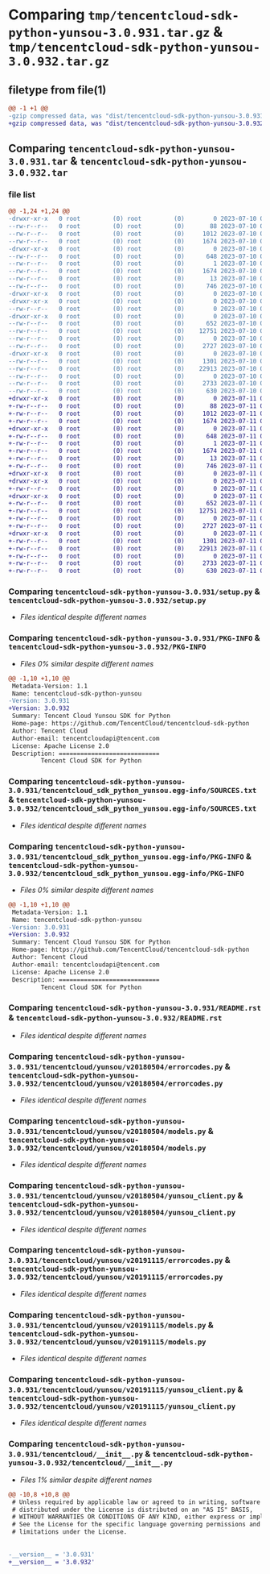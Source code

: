 # Comparing `tmp/tencentcloud-sdk-python-yunsou-3.0.931.tar.gz` & `tmp/tencentcloud-sdk-python-yunsou-3.0.932.tar.gz`

## filetype from file(1)

```diff
@@ -1 +1 @@
-gzip compressed data, was "dist/tencentcloud-sdk-python-yunsou-3.0.931.tar", last modified: Mon Jul 10 01:02:40 2023, max compression
+gzip compressed data, was "dist/tencentcloud-sdk-python-yunsou-3.0.932.tar", last modified: Tue Jul 11 01:08:25 2023, max compression
```

## Comparing `tencentcloud-sdk-python-yunsou-3.0.931.tar` & `tencentcloud-sdk-python-yunsou-3.0.932.tar`

### file list

```diff
@@ -1,24 +1,24 @@
-drwxr-xr-x   0 root         (0) root         (0)        0 2023-07-10 01:02:40.000000 tencentcloud-sdk-python-yunsou-3.0.931/
--rw-r--r--   0 root         (0) root         (0)       88 2023-07-10 01:02:40.000000 tencentcloud-sdk-python-yunsou-3.0.931/setup.cfg
--rw-r--r--   0 root         (0) root         (0)     1012 2023-07-10 01:02:39.000000 tencentcloud-sdk-python-yunsou-3.0.931/setup.py
--rw-r--r--   0 root         (0) root         (0)     1674 2023-07-10 01:02:40.000000 tencentcloud-sdk-python-yunsou-3.0.931/PKG-INFO
-drwxr-xr-x   0 root         (0) root         (0)        0 2023-07-10 01:02:40.000000 tencentcloud-sdk-python-yunsou-3.0.931/tencentcloud_sdk_python_yunsou.egg-info/
--rw-r--r--   0 root         (0) root         (0)      648 2023-07-10 01:02:40.000000 tencentcloud-sdk-python-yunsou-3.0.931/tencentcloud_sdk_python_yunsou.egg-info/SOURCES.txt
--rw-r--r--   0 root         (0) root         (0)        1 2023-07-10 01:02:40.000000 tencentcloud-sdk-python-yunsou-3.0.931/tencentcloud_sdk_python_yunsou.egg-info/dependency_links.txt
--rw-r--r--   0 root         (0) root         (0)     1674 2023-07-10 01:02:40.000000 tencentcloud-sdk-python-yunsou-3.0.931/tencentcloud_sdk_python_yunsou.egg-info/PKG-INFO
--rw-r--r--   0 root         (0) root         (0)       13 2023-07-10 01:02:40.000000 tencentcloud-sdk-python-yunsou-3.0.931/tencentcloud_sdk_python_yunsou.egg-info/top_level.txt
--rw-r--r--   0 root         (0) root         (0)      746 2023-07-10 01:02:39.000000 tencentcloud-sdk-python-yunsou-3.0.931/README.rst
-drwxr-xr-x   0 root         (0) root         (0)        0 2023-07-10 01:02:40.000000 tencentcloud-sdk-python-yunsou-3.0.931/tencentcloud/
-drwxr-xr-x   0 root         (0) root         (0)        0 2023-07-10 01:02:40.000000 tencentcloud-sdk-python-yunsou-3.0.931/tencentcloud/yunsou/
--rw-r--r--   0 root         (0) root         (0)        0 2023-07-10 01:02:39.000000 tencentcloud-sdk-python-yunsou-3.0.931/tencentcloud/yunsou/__init__.py
-drwxr-xr-x   0 root         (0) root         (0)        0 2023-07-10 01:02:40.000000 tencentcloud-sdk-python-yunsou-3.0.931/tencentcloud/yunsou/v20180504/
--rw-r--r--   0 root         (0) root         (0)      652 2023-07-10 01:02:39.000000 tencentcloud-sdk-python-yunsou-3.0.931/tencentcloud/yunsou/v20180504/errorcodes.py
--rw-r--r--   0 root         (0) root         (0)    12751 2023-07-10 01:02:39.000000 tencentcloud-sdk-python-yunsou-3.0.931/tencentcloud/yunsou/v20180504/models.py
--rw-r--r--   0 root         (0) root         (0)        0 2023-07-10 01:02:39.000000 tencentcloud-sdk-python-yunsou-3.0.931/tencentcloud/yunsou/v20180504/__init__.py
--rw-r--r--   0 root         (0) root         (0)     2727 2023-07-10 01:02:39.000000 tencentcloud-sdk-python-yunsou-3.0.931/tencentcloud/yunsou/v20180504/yunsou_client.py
-drwxr-xr-x   0 root         (0) root         (0)        0 2023-07-10 01:02:40.000000 tencentcloud-sdk-python-yunsou-3.0.931/tencentcloud/yunsou/v20191115/
--rw-r--r--   0 root         (0) root         (0)     1301 2023-07-10 01:02:39.000000 tencentcloud-sdk-python-yunsou-3.0.931/tencentcloud/yunsou/v20191115/errorcodes.py
--rw-r--r--   0 root         (0) root         (0)    22913 2023-07-10 01:02:39.000000 tencentcloud-sdk-python-yunsou-3.0.931/tencentcloud/yunsou/v20191115/models.py
--rw-r--r--   0 root         (0) root         (0)        0 2023-07-10 01:02:39.000000 tencentcloud-sdk-python-yunsou-3.0.931/tencentcloud/yunsou/v20191115/__init__.py
--rw-r--r--   0 root         (0) root         (0)     2733 2023-07-10 01:02:39.000000 tencentcloud-sdk-python-yunsou-3.0.931/tencentcloud/yunsou/v20191115/yunsou_client.py
--rw-r--r--   0 root         (0) root         (0)      630 2023-07-10 01:02:39.000000 tencentcloud-sdk-python-yunsou-3.0.931/tencentcloud/__init__.py
+drwxr-xr-x   0 root         (0) root         (0)        0 2023-07-11 01:08:25.000000 tencentcloud-sdk-python-yunsou-3.0.932/
+-rw-r--r--   0 root         (0) root         (0)       88 2023-07-11 01:08:25.000000 tencentcloud-sdk-python-yunsou-3.0.932/setup.cfg
+-rw-r--r--   0 root         (0) root         (0)     1012 2023-07-11 01:08:25.000000 tencentcloud-sdk-python-yunsou-3.0.932/setup.py
+-rw-r--r--   0 root         (0) root         (0)     1674 2023-07-11 01:08:25.000000 tencentcloud-sdk-python-yunsou-3.0.932/PKG-INFO
+drwxr-xr-x   0 root         (0) root         (0)        0 2023-07-11 01:08:25.000000 tencentcloud-sdk-python-yunsou-3.0.932/tencentcloud_sdk_python_yunsou.egg-info/
+-rw-r--r--   0 root         (0) root         (0)      648 2023-07-11 01:08:25.000000 tencentcloud-sdk-python-yunsou-3.0.932/tencentcloud_sdk_python_yunsou.egg-info/SOURCES.txt
+-rw-r--r--   0 root         (0) root         (0)        1 2023-07-11 01:08:25.000000 tencentcloud-sdk-python-yunsou-3.0.932/tencentcloud_sdk_python_yunsou.egg-info/dependency_links.txt
+-rw-r--r--   0 root         (0) root         (0)     1674 2023-07-11 01:08:25.000000 tencentcloud-sdk-python-yunsou-3.0.932/tencentcloud_sdk_python_yunsou.egg-info/PKG-INFO
+-rw-r--r--   0 root         (0) root         (0)       13 2023-07-11 01:08:25.000000 tencentcloud-sdk-python-yunsou-3.0.932/tencentcloud_sdk_python_yunsou.egg-info/top_level.txt
+-rw-r--r--   0 root         (0) root         (0)      746 2023-07-11 01:08:25.000000 tencentcloud-sdk-python-yunsou-3.0.932/README.rst
+drwxr-xr-x   0 root         (0) root         (0)        0 2023-07-11 01:08:25.000000 tencentcloud-sdk-python-yunsou-3.0.932/tencentcloud/
+drwxr-xr-x   0 root         (0) root         (0)        0 2023-07-11 01:08:25.000000 tencentcloud-sdk-python-yunsou-3.0.932/tencentcloud/yunsou/
+-rw-r--r--   0 root         (0) root         (0)        0 2023-07-11 01:08:25.000000 tencentcloud-sdk-python-yunsou-3.0.932/tencentcloud/yunsou/__init__.py
+drwxr-xr-x   0 root         (0) root         (0)        0 2023-07-11 01:08:25.000000 tencentcloud-sdk-python-yunsou-3.0.932/tencentcloud/yunsou/v20180504/
+-rw-r--r--   0 root         (0) root         (0)      652 2023-07-11 01:08:25.000000 tencentcloud-sdk-python-yunsou-3.0.932/tencentcloud/yunsou/v20180504/errorcodes.py
+-rw-r--r--   0 root         (0) root         (0)    12751 2023-07-11 01:08:25.000000 tencentcloud-sdk-python-yunsou-3.0.932/tencentcloud/yunsou/v20180504/models.py
+-rw-r--r--   0 root         (0) root         (0)        0 2023-07-11 01:08:25.000000 tencentcloud-sdk-python-yunsou-3.0.932/tencentcloud/yunsou/v20180504/__init__.py
+-rw-r--r--   0 root         (0) root         (0)     2727 2023-07-11 01:08:25.000000 tencentcloud-sdk-python-yunsou-3.0.932/tencentcloud/yunsou/v20180504/yunsou_client.py
+drwxr-xr-x   0 root         (0) root         (0)        0 2023-07-11 01:08:25.000000 tencentcloud-sdk-python-yunsou-3.0.932/tencentcloud/yunsou/v20191115/
+-rw-r--r--   0 root         (0) root         (0)     1301 2023-07-11 01:08:25.000000 tencentcloud-sdk-python-yunsou-3.0.932/tencentcloud/yunsou/v20191115/errorcodes.py
+-rw-r--r--   0 root         (0) root         (0)    22913 2023-07-11 01:08:25.000000 tencentcloud-sdk-python-yunsou-3.0.932/tencentcloud/yunsou/v20191115/models.py
+-rw-r--r--   0 root         (0) root         (0)        0 2023-07-11 01:08:25.000000 tencentcloud-sdk-python-yunsou-3.0.932/tencentcloud/yunsou/v20191115/__init__.py
+-rw-r--r--   0 root         (0) root         (0)     2733 2023-07-11 01:08:25.000000 tencentcloud-sdk-python-yunsou-3.0.932/tencentcloud/yunsou/v20191115/yunsou_client.py
+-rw-r--r--   0 root         (0) root         (0)      630 2023-07-11 01:08:25.000000 tencentcloud-sdk-python-yunsou-3.0.932/tencentcloud/__init__.py
```

### Comparing `tencentcloud-sdk-python-yunsou-3.0.931/setup.py` & `tencentcloud-sdk-python-yunsou-3.0.932/setup.py`

 * *Files identical despite different names*

### Comparing `tencentcloud-sdk-python-yunsou-3.0.931/PKG-INFO` & `tencentcloud-sdk-python-yunsou-3.0.932/PKG-INFO`

 * *Files 0% similar despite different names*

```diff
@@ -1,10 +1,10 @@
 Metadata-Version: 1.1
 Name: tencentcloud-sdk-python-yunsou
-Version: 3.0.931
+Version: 3.0.932
 Summary: Tencent Cloud Yunsou SDK for Python
 Home-page: https://github.com/TencentCloud/tencentcloud-sdk-python
 Author: Tencent Cloud
 Author-email: tencentcloudapi@tencent.com
 License: Apache License 2.0
 Description: ============================
         Tencent Cloud SDK for Python
```

### Comparing `tencentcloud-sdk-python-yunsou-3.0.931/tencentcloud_sdk_python_yunsou.egg-info/SOURCES.txt` & `tencentcloud-sdk-python-yunsou-3.0.932/tencentcloud_sdk_python_yunsou.egg-info/SOURCES.txt`

 * *Files identical despite different names*

### Comparing `tencentcloud-sdk-python-yunsou-3.0.931/tencentcloud_sdk_python_yunsou.egg-info/PKG-INFO` & `tencentcloud-sdk-python-yunsou-3.0.932/tencentcloud_sdk_python_yunsou.egg-info/PKG-INFO`

 * *Files 0% similar despite different names*

```diff
@@ -1,10 +1,10 @@
 Metadata-Version: 1.1
 Name: tencentcloud-sdk-python-yunsou
-Version: 3.0.931
+Version: 3.0.932
 Summary: Tencent Cloud Yunsou SDK for Python
 Home-page: https://github.com/TencentCloud/tencentcloud-sdk-python
 Author: Tencent Cloud
 Author-email: tencentcloudapi@tencent.com
 License: Apache License 2.0
 Description: ============================
         Tencent Cloud SDK for Python
```

### Comparing `tencentcloud-sdk-python-yunsou-3.0.931/README.rst` & `tencentcloud-sdk-python-yunsou-3.0.932/README.rst`

 * *Files identical despite different names*

### Comparing `tencentcloud-sdk-python-yunsou-3.0.931/tencentcloud/yunsou/v20180504/errorcodes.py` & `tencentcloud-sdk-python-yunsou-3.0.932/tencentcloud/yunsou/v20180504/errorcodes.py`

 * *Files identical despite different names*

### Comparing `tencentcloud-sdk-python-yunsou-3.0.931/tencentcloud/yunsou/v20180504/models.py` & `tencentcloud-sdk-python-yunsou-3.0.932/tencentcloud/yunsou/v20180504/models.py`

 * *Files identical despite different names*

### Comparing `tencentcloud-sdk-python-yunsou-3.0.931/tencentcloud/yunsou/v20180504/yunsou_client.py` & `tencentcloud-sdk-python-yunsou-3.0.932/tencentcloud/yunsou/v20180504/yunsou_client.py`

 * *Files identical despite different names*

### Comparing `tencentcloud-sdk-python-yunsou-3.0.931/tencentcloud/yunsou/v20191115/errorcodes.py` & `tencentcloud-sdk-python-yunsou-3.0.932/tencentcloud/yunsou/v20191115/errorcodes.py`

 * *Files identical despite different names*

### Comparing `tencentcloud-sdk-python-yunsou-3.0.931/tencentcloud/yunsou/v20191115/models.py` & `tencentcloud-sdk-python-yunsou-3.0.932/tencentcloud/yunsou/v20191115/models.py`

 * *Files identical despite different names*

### Comparing `tencentcloud-sdk-python-yunsou-3.0.931/tencentcloud/yunsou/v20191115/yunsou_client.py` & `tencentcloud-sdk-python-yunsou-3.0.932/tencentcloud/yunsou/v20191115/yunsou_client.py`

 * *Files identical despite different names*

### Comparing `tencentcloud-sdk-python-yunsou-3.0.931/tencentcloud/__init__.py` & `tencentcloud-sdk-python-yunsou-3.0.932/tencentcloud/__init__.py`

 * *Files 1% similar despite different names*

```diff
@@ -10,8 +10,8 @@
 # Unless required by applicable law or agreed to in writing, software
 # distributed under the License is distributed on an "AS IS" BASIS,
 # WITHOUT WARRANTIES OR CONDITIONS OF ANY KIND, either express or implied.
 # See the License for the specific language governing permissions and
 # limitations under the License.
 
 
-__version__ = '3.0.931'
+__version__ = '3.0.932'
```

